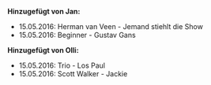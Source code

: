 **Hinzugefügt von Jan:**
- 15.05.2016: Herman van Veen - Jemand stiehlt die Show
- 15.05.2016: Beginner - Gustav Gans
  
**Hinzugefügt von Olli:**
- 15.05.2016: Trio - Los Paul
- 15.05.2016: Scott Walker - Jackie
